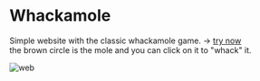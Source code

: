 # Whackamole

Simple website with the classic whackamole game. -> [try now](https://abdurrafey-amir.github.io/whackamole/)<br>the brown circle is the mole and you can click on it to "whack" it.

![web](https://github.com/user-attachments/assets/18b169b9-524f-4fe8-ae81-1ee27463d385)
